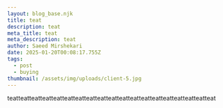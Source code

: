 ```yaml
---
layout: blog_base.njk
title: teat
description: teat
meta_title: teat
meta_description: teat
author: Saeed Mirshekari
date: 2025-01-20T00:08:17.755Z
tags:
  - post
  - buying
thumbnail: /assets/img/uploads/client-5.jpg
---
```

teatteatteatteatteatteatteatteatteatteatteatteatteatteatteatteatteatteatteat